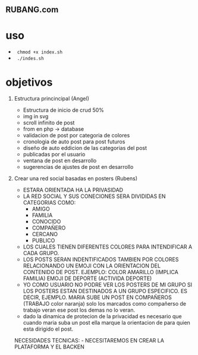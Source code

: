 RUBANG.com
----------

# uso
* ` chmod +x index.sh`
* ` ./indes.sh`


# objetivos

1) Estructura princincipal (Angel)

	* Estructura de inicio de crud 50%
    * img in svg
	* scroll infinito  de post
    * from en php -> database
    * validacion de post por categoria de colores
    * cronologia de auto post para post futuros
    * diseño de auto eddicion de las categorias del post
    * publicadas por el usuario
    * ventana de post en desarrollo
    * sugerencias de ajustes de post en desarrollo

2) Crear una red social basadas en posters (Rubens)
	- ESTARA ORIENTADA HA LA PRIVASIDAD
	- LA RED SOCIAL Y SUS CONECIONES SERA DIVIDIDAS EN CATEGORIAS COMO:
		* AMIGO
		* FAMILIA
		* CONOCIDO
		* COMPAÑERO
		* CERCANO
		* PUBLICO
	- LOS CUALES TIENEN DIFERENTES COLORES PARA INTENDIFICAR A CADA GRUPO.
	- LOS POSTS SERAN INDENTIFICADOS TAMBIEN POR COLORES RELACIONANDO UN EMOJI CON LA ORIENTACION
	  DEL CONTENIDO DE POST. EJEMPLO: COLOR AMARILLO (IMPLICA FAMILIA) EMOJI DE DEPORTE (ACTIVIDA DEPORTE)
	- YO COMO USUARIO NO PODRE VER LOS POSTERS DE MI GRUPO SI LOS POSTERS ESTAN DESTINADOS A UN GRUPO
	  ESPECIFICO. ES DECIR, EJEMPLO. MARIA SUBE UN POST EN COMPAÑEROS (TRABAJO color naranja) solo los
	  marcados como compañerso de trabajo veran ese post los demas no lo veran.
	- dado la dinamica de protecion de la privacidad es necesario que cuando maria suba un post ella 		  marque la orientacion de para quien esta dirigido el post.

	NECESIDADES TECNICAS:
		- NECESITAREMOS EN CREAR LA PLATAFORMA Y EL BACKEN


